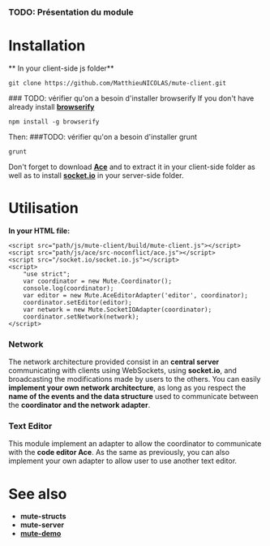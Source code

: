 ### TODO: Présentation du module

# Installation
** In your client-side js folder**
```
git clone https://github.com/MatthieuNICOLAS/mute-client.git
```
### TODO: vérifier qu'on a besoin d'installer browserify
If you don't have already install [**browserify**](http://browserify.org/)
```
npm install -g browserify
```
Then:
###TODO: vérifier qu'on a besoin d'installer grunt
```
grunt
```

Don't forget to download [**Ace**](http://ace.c9.io/#nav=about) and to extract it in your client-side folder as well as to install [**socket.io**](http://socket.io/) in your server-side folder.

# Utilisation
**In your HTML file:**
```
<script src="path/js/mute-client/build/mute-client.js"></script>
<script src="path/js/ace/src-noconflict/ace.js"></script>
<script src="/socket.io/socket.io.js"></script>
<script>
	"use strict";
    var coordinator = new Mute.Coordinator();
    console.log(coordinator);
    var editor = new Mute.AceEditorAdapter('editor', coordinator);
    coordinator.setEditor(editor);
    var network = new Mute.SocketIOAdapter(coordinator);
    coordinator.setNetwork(network);
</script>
```

### Network

The network architecture provided consist in an **central server** communicating with clients using WebSockets, using **socket.io**, and broadcasting the modifications made by users to the others.
You can easily **implement your own network architecture**, as long as you respect the **name of the events and the data structure** used to communicate between the **coordinator and the network adapter**.

### Text Editor
This module implement an adapter to allow the coordinator to communicate with the **code editor Ace**. As the same as previously, you can also implement your own adapter to allow user to use another text editor.

# See also
* **mute-structs**
* **mute-server**
* [**mute-demo**](https://github.com/MatthieuNICOLAS/mute-demo)
